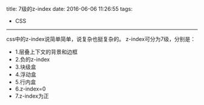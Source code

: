 title: 7级的z-index
date: 2016-06-06 11:26:55
tags:
- CSS
---

css中的z-index说简单简单，说复杂也挺复杂的。
z-index可分为7级，分别是：

* 1.层叠上下文的背景和边框
* 2.负的z-index
* 3.块级盒
* 4.浮动盒
* 5.行内盒
* 6.z-index=0
* 7.z-index为正

